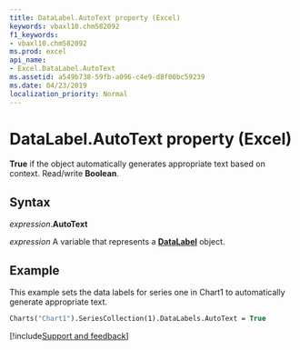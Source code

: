```yaml
---
title: DataLabel.AutoText property (Excel)
keywords: vbaxl10.chm582092
f1_keywords:
- vbaxl10.chm582092
ms.prod: excel
api_name:
- Excel.DataLabel.AutoText
ms.assetid: a549b738-59fb-a096-c4e9-d8f00bc59239
ms.date: 04/23/2019
localization_priority: Normal
---
```



# DataLabel.AutoText property (Excel)

**True** if the object automatically generates appropriate text based on context. Read/write **Boolean**.


## Syntax

_expression_.**AutoText**

_expression_ A variable that represents a **[DataLabel](excel.datalabel(object).md)** object.


## Example

This example sets the data labels for series one in Chart1 to automatically generate appropriate text.

```vb
Charts("Chart1").SeriesCollection(1).DataLabels.AutoText = True
```




[!include[Support and feedback](~/includes/feedback-boilerplate.md)]